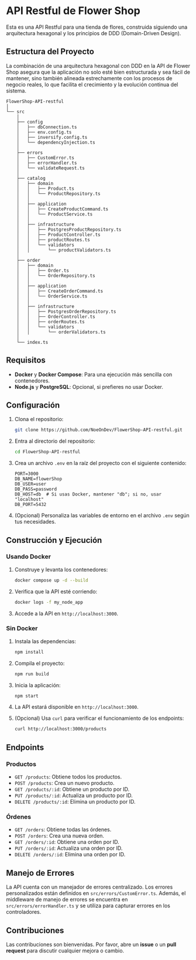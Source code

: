 # API Restful de Flower Shop

Esta es una API Restful para una tienda de flores, construida siguiendo una arquitectura hexagonal y los principios de DDD (Domain-Driven Design).

## Estructura del Proyecto

La combinación de una arquitectura hexagonal con DDD en la API de Flower Shop asegura que la aplicación no solo esté bien estructurada y sea fácil de mantener, sino también alineada estrechamente con los procesos de negocio reales, lo que facilita el crecimiento y la evolución continua del sistema.

```
FlowerShop-API-restful
│
└── src
    │
    ├── config
    │   ├── dbConnection.ts
    │   ├── env.config.ts
    │   ├── inversify.config.ts
    │   └── dependencyInjection.ts
    │
    ├── errors
    │   ├── CustomError.ts
    │   ├── errorHandler.ts
    │   └── validateRequest.ts
    │
    ├── catalog
    │   ├── domain
    │   │   ├── Product.ts
    │   │   └── ProductRepository.ts
    │   │
    │   ├── application
    │   │   ├── CreateProductCommand.ts
    │   │   └── ProductService.ts
    │   │
    │   ├── infrastructure
    │   │   ├── PostgresProductRepository.ts
    │   │   ├── ProductController.ts
    │   │   ├── productRoutes.ts
    │   │   └── validators
    │   │       └── productValidators.ts
    │
    ├── order
    │   ├── domain
    │   │   ├── Order.ts
    │   │   └── OrderRepository.ts
    │   │
    │   ├── application
    │   │   ├── CreateOrderCommand.ts
    │   │   └── OrderService.ts
    │   │
    │   ├── infrastructure
    │   │   ├── PostgresOrderRepository.ts
    │   │   ├── OrderController.ts
    │   │   ├── orderRoutes.ts
    │   │   └── validators
    │   │       └── orderValidators.ts
    │
    └── index.ts
```

## Requisitos

- **Docker** y **Docker Compose**: Para una ejecución más sencilla con contenedores.
- **Node.js** y **PostgreSQL**: Opcional, si prefieres no usar Docker.

## Configuración

1. Clona el repositorio:

   ```bash
   git clone https://github.com/NoeOnDev/FlowerShop-API-restful.git
   ```

2. Entra al directorio del repositorio:

   ```bash
   cd FlowerShop-API-restful
   ```

3. Crea un archivo `.env` en la raíz del proyecto con el siguiente contenido:

    ```properties
    PORT=3000
    DB_NAME=flowerShop
    DB_USER=user
    DB_PASS=password
    DB_HOST=db  # Si usas Docker, mantener "db"; si no, usar "localhost"
    DB_PORT=5432
    ```

4. (Opcional) Personaliza las variables de entorno en el archivo `.env` según tus necesidades.

## Construcción y Ejecución

### Usando Docker

1. Construye y levanta los contenedores:

   ```bash
   docker compose up -d --build
   ```

2. Verifica que la API esté corriendo:

   ```bash
   docker logs -f my_node_app
   ```

3. Accede a la API en `http://localhost:3000`.

### Sin Docker

1. Instala las dependencias:

   ```bash
   npm install
   ```

2. Compila el proyecto:

   ```bash
   npm run build
   ```

3. Inicia la aplicación:

   ```bash
   npm start
   ```

4. La API estará disponible en `http://localhost:3000`.

5. (Opcional) Usa `curl` para verificar el funcionamiento de los endpoints:

   ```bash
   curl http://localhost:3000/products
   ```

## Endpoints

### Productos

- `GET /products`: Obtiene todos los productos.
- `POST /products`: Crea un nuevo producto.
- `GET /products/:id`: Obtiene un producto por ID.
- `PUT /products/:id`: Actualiza un producto por ID.
- `DELETE /products/:id`: Elimina un producto por ID.

### Órdenes

- `GET /orders`: Obtiene todas las órdenes.
- `POST /orders`: Crea una nueva orden.
- `GET /orders/:id`: Obtiene una orden por ID.
- `PUT /orders/:id`: Actualiza una orden por ID.
- `DELETE /orders/:id`: Elimina una orden por ID.

## Manejo de Errores

La API cuenta con un manejador de errores centralizado. Los errores personalizados están definidos en `src/errors/CustomError.ts`. Además, el middleware de manejo de errores se encuentra en `src/errors/errorHandler.ts` y se utiliza para capturar errores en los controladores.

## Contribuciones

Las contribuciones son bienvenidas. Por favor, abre un **issue** o un **pull request** para discutir cualquier mejora o cambio.

